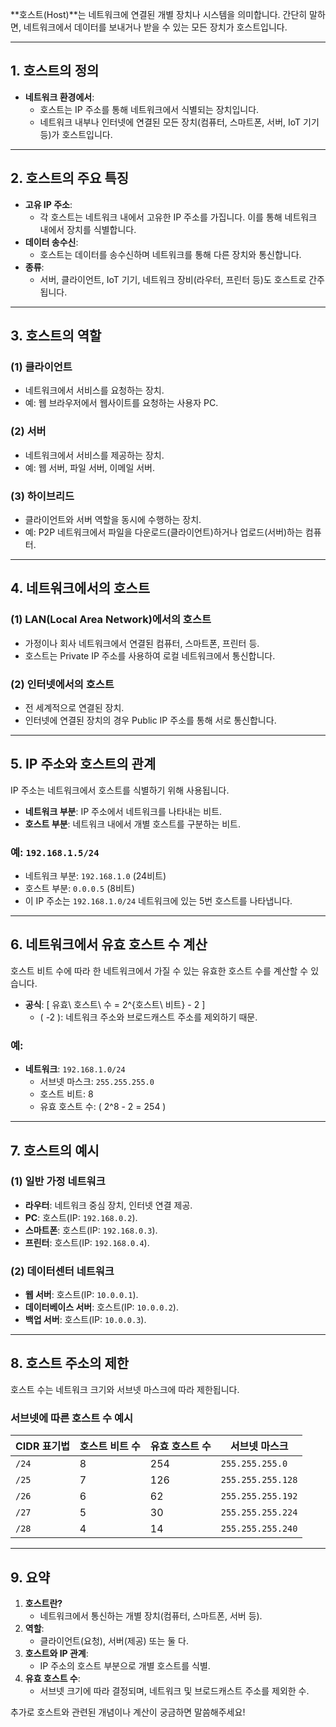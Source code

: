 **호스트(Host)**는 네트워크에 연결된 개별 장치나 시스템을 의미합니다. 간단히 말하면, 네트워크에서 데이터를 보내거나 받을 수 있는 모든 장치가 호스트입니다.

---

## 1. 호스트의 정의
- **네트워크 환경에서**:
  - 호스트는 IP 주소를 통해 네트워크에서 식별되는 장치입니다.
  - 네트워크 내부나 인터넷에 연결된 모든 장치(컴퓨터, 스마트폰, 서버, IoT 기기 등)가 호스트입니다.

---

## 2. 호스트의 주요 특징
- **고유 IP 주소**:
  - 각 호스트는 네트워크 내에서 고유한 IP 주소를 가집니다. 이를 통해 네트워크 내에서 장치를 식별합니다.
- **데이터 송수신**:
  - 호스트는 데이터를 송수신하며 네트워크를 통해 다른 장치와 통신합니다.
- **종류**:
  - 서버, 클라이언트, IoT 기기, 네트워크 장비(라우터, 프린터 등)도 호스트로 간주됩니다.

---

## 3. 호스트의 역할
### (1) **클라이언트**
- 네트워크에서 서비스를 요청하는 장치.
- 예: 웹 브라우저에서 웹사이트를 요청하는 사용자 PC.

### (2) **서버**
- 네트워크에서 서비스를 제공하는 장치.
- 예: 웹 서버, 파일 서버, 이메일 서버.

### (3) **하이브리드**
- 클라이언트와 서버 역할을 동시에 수행하는 장치.
- 예: P2P 네트워크에서 파일을 다운로드(클라이언트)하거나 업로드(서버)하는 컴퓨터.

---

## 4. 네트워크에서의 호스트
### (1) **LAN(Local Area Network)에서의 호스트**
- 가정이나 회사 네트워크에서 연결된 컴퓨터, 스마트폰, 프린터 등.
- 호스트는 Private IP 주소를 사용하여 로컬 네트워크에서 통신합니다.

### (2) **인터넷에서의 호스트**
- 전 세계적으로 연결된 장치.
- 인터넷에 연결된 장치의 경우 Public IP 주소를 통해 서로 통신합니다.

---

## 5. IP 주소와 호스트의 관계
IP 주소는 네트워크에서 호스트를 식별하기 위해 사용됩니다.

- **네트워크 부분**: IP 주소에서 네트워크를 나타내는 비트.
- **호스트 부분**: 네트워크 내에서 개별 호스트를 구분하는 비트.

### 예: `192.168.1.5/24`
- 네트워크 부분: `192.168.1.0` (24비트)
- 호스트 부분: `0.0.0.5` (8비트)
- 이 IP 주소는 `192.168.1.0/24` 네트워크에 있는 5번 호스트를 나타냅니다.

---

## 6. 네트워크에서 유효 호스트 수 계산
호스트 비트 수에 따라 한 네트워크에서 가질 수 있는 유효한 호스트 수를 계산할 수 있습니다.

- **공식**:
  \[
  유효\ 호스트\ 수 = 2^{호스트\ 비트} - 2
  \]
  - \( -2 \): 네트워크 주소와 브로드캐스트 주소를 제외하기 때문.

### 예:
- **네트워크**: `192.168.1.0/24`
  - 서브넷 마스크: `255.255.255.0`
  - 호스트 비트: 8
  - 유효 호스트 수: \( 2^8 - 2 = 254 \)

---

## 7. 호스트의 예시
### (1) 일반 가정 네트워크
- **라우터**: 네트워크 중심 장치, 인터넷 연결 제공.
- **PC**: 호스트(IP: `192.168.0.2`).
- **스마트폰**: 호스트(IP: `192.168.0.3`).
- **프린터**: 호스트(IP: `192.168.0.4`).

### (2) 데이터센터 네트워크
- **웹 서버**: 호스트(IP: `10.0.0.1`).
- **데이터베이스 서버**: 호스트(IP: `10.0.0.2`).
- **백업 서버**: 호스트(IP: `10.0.0.3`).

---

## 8. 호스트 주소의 제한
호스트 수는 네트워크 크기와 서브넷 마스크에 따라 제한됩니다.

### 서브넷에 따른 호스트 수 예시
| **CIDR 표기법** | **호스트 비트 수** | **유효 호스트 수** | **서브넷 마스크**      |
|------------------|--------------------|--------------------|-----------------------|
| `/24`            | 8                 | 254                | `255.255.255.0`       |
| `/25`            | 7                 | 126                | `255.255.255.128`     |
| `/26`            | 6                 | 62                 | `255.255.255.192`     |
| `/27`            | 5                 | 30                 | `255.255.255.224`     |
| `/28`            | 4                 | 14                 | `255.255.255.240`     |

---

## 9. 요약
1. **호스트란?**
   - 네트워크에서 통신하는 개별 장치(컴퓨터, 스마트폰, 서버 등).
2. **역할**:
   - 클라이언트(요청), 서버(제공) 또는 둘 다.
3. **호스트와 IP 관계**:
   - IP 주소의 호스트 부분으로 개별 호스트를 식별.
4. **유효 호스트 수**:
   - 서브넷 크기에 따라 결정되며, 네트워크 및 브로드캐스트 주소를 제외한 수.

추가로 호스트와 관련된 개념이나 계산이 궁금하면 말씀해주세요!